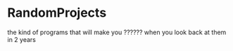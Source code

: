 # RandomProjects
the kind of programs that will make you ?????? when you look back at them in 2 years
